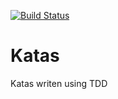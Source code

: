 [![Build Status](https://travis-ci.org/PaNaVTEC/Katas.svg?branch=master)](https://travis-ci.org/PaNaVTEC/Katas)

# Katas
Katas writen using TDD
